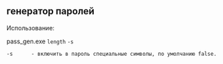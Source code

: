 ##	генератор паролей


Использование:

pass_gen.exe `length` `-s`
```
-s		- включить в пароль специальные символы, по умолчанию false.
```
